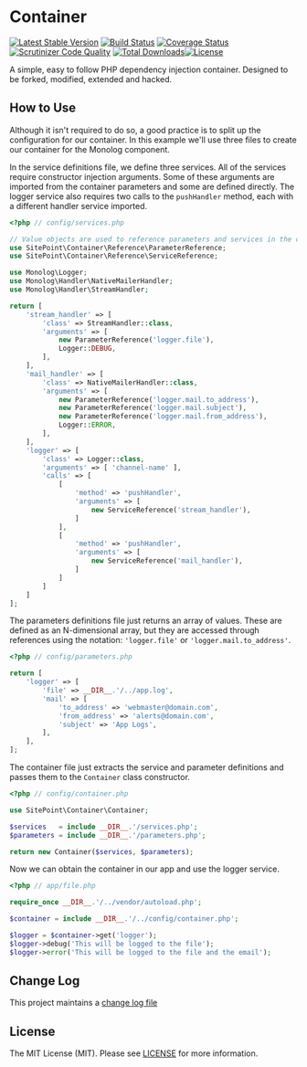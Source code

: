 # Container

[![Latest Stable Version](https://poser.pugx.org/sitepoint/container/v/stable)](https://packagist.org/packages/sitepoint/container)
[![Build Status](https://travis-ci.org/sitepoint/container.svg?branch=master)](https://travis-ci.org/sitepoint/container)
[![Coverage Status](https://coveralls.io/repos/sitepoint/Container/badge.svg?branch=master&service=github)](https://coveralls.io/github/sitepoint/Container?branch=master)
[![Scrutinizer Code Quality](https://scrutinizer-ci.com/g/sitepoint/Container/badges/quality-score.png?b=master)](https://scrutinizer-ci.com/g/sitepoint/Container/?branch=master)
[![Total Downloads](https://poser.pugx.org/sitepoint/container/downloads)](https://packagist.org/packages/sitepoint/container)[![License](https://poser.pugx.org/sitepoint/container/license)](https://packagist.org/packages/sitepoint/container)

A simple, easy to follow PHP dependency injection container. Designed to be forked, modified, extended and hacked.

## How to Use

Although it isn't required to do so, a good practice is to split up the configuration for our container. In this example we'll use three files to create our container for the Monolog component.

In the service definitions file, we define three services. All of the services require constructor injection arguments. Some of these arguments are imported from the container parameters and some are defined directly. The logger service also requires two calls to the `pushHandler` method, each with a different handler service imported. 
```PHP
<?php // config/services.php

// Value objects are used to reference parameters and services in the container
use SitePoint\Container\Reference\ParameterReference;
use SitePoint\Container\Reference\ServiceReference;

use Monolog\Logger;
use Monolog\Handler\NativeMailerHandler;
use Monolog\Handler\StreamHandler;

return [
    'stream_handler' => [
        'class' => StreamHandler::class,
        'arguments' => [
            new ParameterReference('logger.file'),
            Logger::DEBUG,
        ],
    ],
    'mail_handler' => [
        'class' => NativeMailerHandler::class,
        'arguments' => [
            new ParameterReference('logger.mail.to_address'),
            new ParameterReference('logger.mail.subject'),
            new ParameterReference('logger.mail.from_address'),
            Logger::ERROR,
        ],
    ],
    'logger' => [
        'class' => Logger::class,
        'arguments' => [ 'channel-name' ],
        'calls' => [
            [
                'method' => 'pushHandler',
                'arguments' => [
                    new ServiceReference('stream_handler'),
                ]
            ],
            [
                'method' => 'pushHandler',
                'arguments' => [
                    new ServiceReference('mail_handler'),
                ]
            ]
        ]
    ]
];
```

The parameters definitions file just returns an array of values. These are defined as an N-dimensional array, but they are accessed through references using the notation: `'logger.file'` or `'logger.mail.to_address'`.

```PHP
<?php // config/parameters.php

return [
    'logger' => [
        'file' => __DIR__.'/../app.log',
        'mail' => [
            'to_address' => 'webmaster@domain.com',
            'from_address' => 'alerts@domain.com',
            'subject' => 'App Logs',
        ],
    ],
];
```

The container file just extracts the service and parameter definitions and passes them to the `Container` class constructor.

```PHP
<?php // config/container.php

use SitePoint\Container\Container;

$services   = include __DIR__.'/services.php';
$parameters = include __DIR__.'/parameters.php';

return new Container($services, $parameters);
```

Now we can obtain the container in our app and use the logger service.

```PHP
<?php // app/file.php

require_once __DIR__.'/../vendor/autoload.php';

$container = include __DIR__.'/../config/container.php';

$logger = $container->get('logger');
$logger->debug('This will be logged to the file');
$logger->error('This will be logged to the file and the email');
```

## Change Log

This project maintains a [change log file](CHANGELOG.md)

## License

The MIT License (MIT). Please see [LICENSE](LICENSE) for more information.
